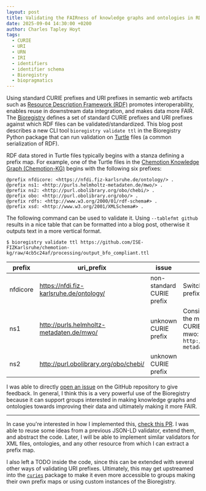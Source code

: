 ```yaml
---
layout: post
title: Validating the FAIRness of knowledge graphs and ontologies in RDF using the Bioregistry
date: 2025-09-04 14:30:00 +0200
author: Charles Tapley Hoyt
tags:
  - CURIE
  - URI
  - URN
  - IRI
  - identifiers
  - identifier schema
  - Bioregistry
  - biopragmatics
---
```


Using standard CURIE prefixes and URI prefixes in semantic web artifacts such as
[Resource Description Framework (RDF)](https://en.wikipedia.org/wiki/Resource_Description_Framework)
promotes interoperability, enables reuse in downstream data integration, and
makes data more FAIR. The [Bioregistry](https://bioregistry.io) defines a set of
standard CURIE prefixes and URI prefixes against which RDF files can be
validated/standardized. This blog post describes a new CLI tool
`bioregistry validate ttl` in the Bioregistry Python package that can run
validation on [Turtle](<https://en.wikipedia.org/wiki/Turtle_(syntax)>) files (a
common serialization of RDF).

RDF data stored in Turtle files typically begins with a stanza defining a prefix
map. For example, one of the Turtle files in the
[Chemotion Knowledge Graph (Chemotion-KG)](https://github.com/ISE-FIZKarlsruhe/chemotion-kg/tree/4cb5c24af6494d66fb8cd849921131dbc789c163>)
begins with the following six prefixes:

```turtle
@prefix nfdicore: <https://nfdi.fiz-karlsruhe.de/ontology/> .
@prefix ns1: <http://purls.helmholtz-metadaten.de/mwo/> .
@prefix ns2: <http://purl.obolibrary.org/obo/chebi/> .
@prefix obo: <http://purl.obolibrary.org/obo/> .
@prefix rdfs: <http://www.w3.org/2000/01/rdf-schema#> .
@prefix xsd: <http://www.w3.org/2001/XMLSchema#> .
```

The following command can be used to validate it. Using `--tablefmt github`
results in a nice table that can be formatted into a blog post, otherwise it
outputs text in a more vertical format.

```console
$ bioregistry validate ttl https://github.com/ISE-FIZKarlsruhe/chemotion-kg/raw/4cb5c24af/processing/output_bfo_compliant.ttl
```

| prefix   | uri_prefix                               | issue                     | solution                                                                                                          |
| -------- | ---------------------------------------- | ------------------------- | ----------------------------------------------------------------------------------------------------------------- |
| nfdicore | https://nfdi.fiz-karlsruhe.de/ontology/  | non-standard CURIE prefix | Switch to standard prefix: nfdi.core                                                                              |
| ns1      | http://purls.helmholtz-metadaten.de/mwo/ | unknown CURIE prefix      | Consider switching to the more specific CURIE/URI prefix pair mwo: `http://purls.helmholtz-metadaten.de/mwo/mwo_` |
| ns2      | http://purl.obolibrary.org/obo/chebi/    | unknown CURIE prefix      |                                                                                                                   |

I was able to directly
[open an issue](https://github.com/ISE-FIZKarlsruhe/chemotion-kg/issues/2) on
the GitHub repository to give feedback. In general, I think this is a very
powerful use of the Bioregistry because it can support groups interested in
making knowledge graphs and ontologies towards improving their data and
ultimately making it more FAIR.

---

In case you're interested in how I implemented this,
[check this PR](https://github.com/biopragmatics/bioregistry/pull/1670). I was
able to reuse some ideas from a previous JSON-LD validator, extend them, and
abstract the code. Later, I will be able to implement similar validators for XML
files, ontologies, and any other resource from which I can extract a prefix map.

I also left a TODO inside the code, since this can be extended with several
other ways of validating URI prefixes. Ultimately, this may get upstreamed into
the [`curies`](https://github.com/biopragmatics/curies) package to make it even
more accessible to groups making their own prefix maps or using custom instances
of the Bioregistry.
